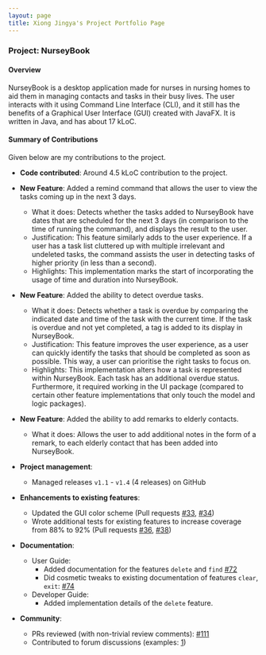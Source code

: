 ```yaml
---
layout: page
title: Xiong Jingya's Project Portfolio Page
---
```


### Project: NurseyBook

#### Overview

NurseyBook is a desktop application made for nurses in nursing homes to aid them in managing contacts and tasks in their busy lives. The user interacts with it using Command Line Interface (CLI), 
and it still has the benefits of a Graphical User Interface (GUI) created with JavaFX. It is written in Java, and has about 17 kLoC. 

#### Summary of Contributions

Given below are my contributions to the project.

* **Code contributed**: Around 4.5 kLoC contribution to the project.

* **New Feature**: Added a remind command that allows the user to view the tasks coming up in the next 3 days.
   * What it does: Detects whether the tasks added to NurseyBook have dates that are scheduled for the next 3 days (in comparison to the time of running the command), and displays the result to the user.
   * Justification: This feature similarly adds to the user experience. If a user has a task list cluttered up with multiple irrelevant and undeleted tasks, the command assists the user in detecting tasks of higher priority (in less than a second).
   * Highlights: This implementation marks the start of incorporating the usage of time and duration into NurseyBook.

* **New Feature**: Added the ability to detect overdue tasks.
    * What it does: Detects whether a task is overdue by comparing the indicated date and time of the task with the current time. If the task is overdue and not yet completed, a tag is added to its display in NurseyBook.
    * Justification: This feature improves the user experience, as a user can quickly identify the tasks that should be completed as soon as possible. This way, a user can prioritise the right tasks to focus on. 
    * Highlights: This implementation alters how a task is represented within NurseyBook. Each task has an additional overdue status. Furthermore, it required working in the UI package (compared to certain other feature implementations that only touch the model and logic packages).

* **New Feature**: Added the ability to add remarks to elderly contacts.
    * What it does: Allows the user to add additional notes in the form of a remark, to each elderly contact that has been added into NurseyBook.
    
* **Project management**:
    * Managed releases `v1.1` - `v1.4` (4 releases) on GitHub

* **Enhancements to existing features**:
    * Updated the GUI color scheme (Pull requests [\#33](), [\#34]())
    * Wrote additional tests for existing features to increase coverage from 88% to 92% (Pull requests [\#36](), [\#38]())

* **Documentation**:
    * User Guide:
        * Added documentation for the features `delete` and `find` [\#72]()
        * Did cosmetic tweaks to existing documentation of features `clear`, `exit`: [\#74]()
    * Developer Guide:
        * Added implementation details of the `delete` feature.

* **Community**:
    * PRs reviewed (with non-trivial review comments): [\#111](https://github.com/AY2122S1-CS2103T-F13-2/tp/pull/111)
    * Contributed to forum discussions (examples: [1](https://github.com/nus-cs2103-AY2122S1/forum/issues/203))

